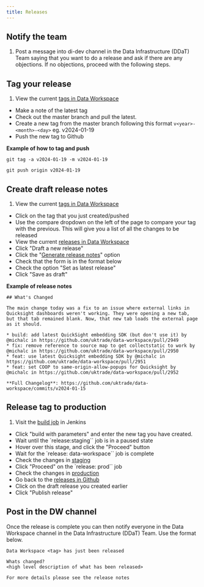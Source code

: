 ```yaml
---
title: Releases
---
```


## Notify the team
1. Post a message into di-dev channel in the Data Infrastructure (DDaT) Team saying that you want to do a release and ask if there are any objections. If no objections, proceed with the following steps.


## Tag your release

1. View the current [tags in Data Workspace](https://github.com/uktrade/data-workspace/tags)

- Make a note of the latest tag
- Check out the master branch and pull the latest.
- Create a new tag from the master branch following this format `v<year>-<month>-<day>` eg. v2024-01-19
- Push the new tag to Github

**Example of how to tag and push**

```
git tag -a v2024-01-19 -m v2024-01-19
```

```
git push origin v2024-01-19
```

## Create draft release notes

1. View the current [tags in Data Workspace](https://github.com/uktrade/data-workspace/tags)

- Click on the tag that you just created/pushed
- Use the compare dropdown on the left of the page to compare your tag with the previous. This will give you a list of all the changes to be released
- View the current [releases in Data Workspace](https://github.com/uktrade/data-workspace/releases)
- Click "Draft a new release"
- Click the "[Generate release notes](https://docs.github.com/en/repositories/releasing-projects-on-github/automatically-generated-release-notes)" option
- Check that the form is in the format below
- Check the option "Set as latest release"
- Click "Save as draft"

**Example of release notes**

```
## What's Changed

The main change today was a fix to an issue where external links in Quicksight dashboards weren't working. They were opening a new tab, but that tab remained blank. Now, that new tab loads the external page as it should.

* build: add latest QuickSight embedding SDK (but don't use it) by @michalc in https://github.com/uktrade/data-workspace/pull/2949
* fix: remove reference to source map to get collectstatic to work by @michalc in https://github.com/uktrade/data-workspace/pull/2950
* feat: use latest Quicksight embedding SDK by @michalc in https://github.com/uktrade/data-workspace/pull/2951
* feat: set COOP to same-origin-allow-popups for Quicksight by @michalc in https://github.com/uktrade/data-workspace/pull/2952

**Full Changelog**: https://github.com/uktrade/data-workspace/commits/v2024-01-15
```

## Release tag to production

1. Visit the [build job](https://jenkins.ci.uktrade.digital/view/Data/job/data-workspace/) in Jenkins

- Click "build with parameters" and enter the new tag you have created.
- Wait until the `release:staging`` job is in a paused state
- Hover over this stage, and click the "Proceed" button
- Wait for the `release: data-workspace`` job is complete
- Check the changes in [staging](https://data.trade.staging.uktrade.digital/)
- Click "Proceed" on the `release: prod`` job
- Check the changes in [production](https://data.trade.gov.uk/)
- Go back to the [releases in Github](https://github.com/uktrade/data-workspace/releases)
- Click on the draft release you created earlier
- Click "Publish release"

## Post in the DW channel

Once the release is complete you can then notify everyone in the Data Workspace channel in the Data Infrastructure (DDaT) Team. Use the format below.

```
Data Workspace <tag> has just been released

Whats changed?
<high level description of what has been released>

For more details please see the release notes
```
